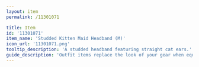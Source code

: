 ```yaml
---
layout: item
permalink: /11301071

title: Item
id: '11301071'
item_name: 'Studded Kitten Maid Headband (M)'
icon_url: '11301071.png'
tooltip_description: 'A studded headband featuring straight cat ears.'
guide_description: 'Outfit items replace the look of your gear when equipped.'
---
```

